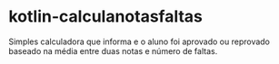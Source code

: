 # kotlin-calculanotasfaltas
Simples calculadora que informa e o aluno  foi aprovado ou reprovado baseado na média entre duas notas e número de faltas.
